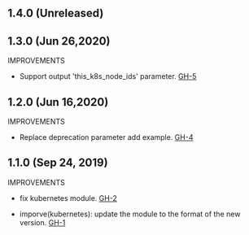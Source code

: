 ## 1.4.0 (Unreleased)
## 1.3.0 (Jun 26,2020)

IMPROVEMENTS

- Support output 'this_k8s_node_ids' parameter. [GH-5]( https://github.com/terraform-alicloud-modules/terraform-alicloud-kubernetes/pull/5)

## 1.2.0 (Jun 16,2020)

IMPROVEMENTS

- Replace deprecation parameter add example. [GH-4]( https://github.com/terraform-alicloud-modules/terraform-alicloud-kubernetes/pull/4)

## 1.1.0 (Sep 24, 2019)

IMPROVEMENTS

- fix kubernetes module. [GH-2]( https://github.com/terraform-alicloud-modules/terraform-alicloud-kubernetes/pull/2)

- imporve(kubernetes): update the module to the format of the new version. [GH-1]( https://github.com/terraform-alicloud-modules/terraform-alicloud-kubernetes/pull/1)
